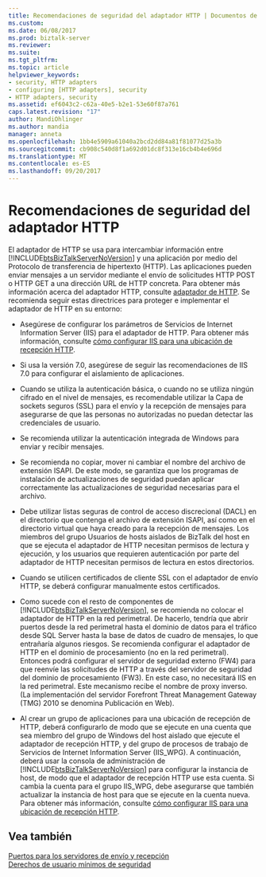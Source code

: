 ```yaml
---
title: Recomendaciones de seguridad del adaptador HTTP | Documentos de Microsoft
ms.custom: 
ms.date: 06/08/2017
ms.prod: biztalk-server
ms.reviewer: 
ms.suite: 
ms.tgt_pltfrm: 
ms.topic: article
helpviewer_keywords:
- security, HTTP adapters
- configuring [HTTP adapters], security
- HTTP adapters, security
ms.assetid: ef6043c2-c62a-40e5-b2e1-53e60f87a761
caps.latest.revision: "17"
author: MandiOhlinger
ms.author: mandia
manager: anneta
ms.openlocfilehash: 1bb4e5909a61040a2bcd2dd84a81f81077d25a3b
ms.sourcegitcommit: cb908c540d8f1a692d01dc8f313e16cb4b4e696d
ms.translationtype: MT
ms.contentlocale: es-ES
ms.lasthandoff: 09/20/2017
---
```

# <a name="http-adapter-security-recommendations"></a>Recomendaciones de seguridad del adaptador HTTP
El adaptador de HTTP se usa para intercambiar información entre [!INCLUDE[btsBizTalkServerNoVersion](../includes/btsbiztalkservernoversion-md.md)] y una aplicación por medio del Protocolo de transferencia de hipertexto (HTTP). Las aplicaciones pueden enviar mensajes a un servidor mediante el envío de solicitudes HTTP POST o HTTP GET a una dirección URL de HTTP concreta. Para obtener más información acerca del adaptador HTTP, consulte [adaptador de HTTP](../core/http-adapter.md). Se recomienda seguir estas directrices para proteger e implementar el adaptador de HTTP en su entorno:  
  
-   Asegúrese de configurar los parámetros de Servicios de Internet Information Server (IIS) para el adaptador de HTTP. Para obtener más información, consulte [cómo configurar IIS para una ubicación de recepción HTTP](../core/how-to-configure-iis-for-an-http-receive-location.md).  
  
-   Si usa la versión 7.0, asegúrese de seguir las recomendaciones de IIS 7.0 para configurar el aislamiento de aplicaciones.  
  
-   Cuando se utiliza la autenticación básica, o cuando no se utiliza ningún cifrado en el nivel de mensajes, es recomendable utilizar la Capa de sockets seguros (SSL) para el envío y la recepción de mensajes para asegurarse de que las personas no autorizadas no puedan detectar las credenciales de usuario.  
  
-   Se recomienda utilizar la autenticación integrada de Windows para enviar y recibir mensajes.  
  
-   Se recomienda no copiar, mover ni cambiar el nombre del archivo de extensión ISAPI. De este modo, se garantiza que los programas de instalación de actualizaciones de seguridad puedan aplicar correctamente las actualizaciones de seguridad necesarias para el archivo.  
  
-   Debe utilizar listas seguras de control de acceso discrecional (DACL) en el directorio que contenga el archivo de extensión ISAPI, así como en el directorio virtual que haya creado para la recepción de mensajes. Los miembros del grupo Usuarios de hosts aislados de BizTalk del host en que se ejecuta el adaptador de HTTP necesitan permisos de lectura y ejecución, y los usuarios que requieren autenticación por parte del adaptador de HTTP necesitan permisos de lectura en estos directorios.  
  
-   Cuando se utilicen certificados de cliente SSL con el adaptador de envío HTTP, se deberá configurar manualmente estos certificados.  
  
-   Como sucede con el resto de componentes de [!INCLUDE[btsBizTalkServerNoVersion](../includes/btsbiztalkservernoversion-md.md)], se recomienda no colocar el adaptador de HTTP en la red perimetral. De hacerlo, tendría que abrir puertos desde la red perimetral hasta el dominio de datos para el tráfico desde SQL Server hasta la base de datos de cuadro de mensajes, lo que entrañaría algunos riesgos. Se recomienda configurar el adaptador de HTTP en el dominio de procesamiento (no en la red perimetral). Entonces podrá configurar el servidor de seguridad externo (FW4) para que reenvíe las solicitudes de HTTP a través del servidor de seguridad del dominio de procesamiento (FW3). En este caso, no necesitará IIS en la red perimetral. Este mecanismo recibe el nombre de proxy inverso. (La implementación del servidor Forefront Threat Management Gateway (TMG) 2010 se denomina Publicación en Web).  
  
-   Al crear un grupo de aplicaciones para una ubicación de recepción de HTTP, deberá configurarlo de modo que se ejecute en una cuenta que sea miembro del grupo de Windows del host aislado que ejecute el adaptador de recepción HTTP, y del grupo de procesos de trabajo de Servicios de Internet Information Server (IIS_WPG). A continuación, deberá usar la consola de administración de [!INCLUDE[btsBizTalkServerNoVersion](../includes/btsbiztalkservernoversion-md.md)] para configurar la instancia de host, de modo que el adaptador de recepción HTTP use esta cuenta. Si cambia la cuenta para el grupo IIS_WPG, debe asegurarse que también actualizar la instancia de host para que se ejecute en la cuenta nueva. Para obtener más información, consulte [cómo configurar IIS para una ubicación de recepción HTTP](../core/how-to-configure-iis-for-an-http-receive-location.md).  
  
## <a name="see-also"></a>Vea también  
 [Puertos para los servidores de envío y recepción](../core/ports-for-the-receive-and-send-servers.md)   
 [Derechos de usuario mínimos de seguridad](../core/minimum-security-user-rights.md)